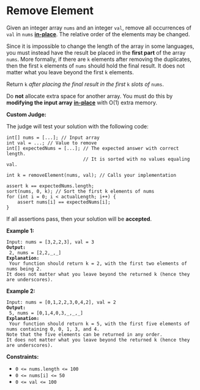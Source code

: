 # Remove Element



Given an integer array `nums` and an integer `val`, remove all occurrences of `val` in `nums` [**in-place**](https://en.wikipedia.org/wiki/In-place\_algorithm). The relative order of the elements may be changed.

Since it is impossible to change the length of the array in some languages, you must instead have the result be placed in the **first part** of the array `nums`. More formally, if there are `k` elements after removing the duplicates, then the first `k` elements of `nums` should hold the final result. It does not matter what you leave beyond the first `k` elements.

Return `k` _after placing the final result in the first_ `k` _slots of_ `nums`.

Do **not** allocate extra space for another array. You must do this by **modifying the input array** [**in-place**](https://en.wikipedia.org/wiki/In-place\_algorithm) with O(1) extra memory.

**Custom Judge:**

The judge will test your solution with the following code:

```
int[] nums = [...]; // Input array
int val = ...; // Value to remove
int[] expectedNums = [...]; // The expected answer with correct length.
                            // It is sorted with no values equaling val.

int k = removeElement(nums, val); // Calls your implementation

assert k == expectedNums.length;
sort(nums, 0, k); // Sort the first k elements of nums
for (int i = 0; i < actualLength; i++) {
    assert nums[i] == expectedNums[i];
}
```

If all assertions pass, then your solution will be **accepted**.

&#x20;

**Example 1:**

<pre><code>Input: nums = [3,2,2,3], val = 3
<strong>Output:
</strong> 2, nums = [2,2,_,_]
<strong>Explanation:
</strong> Your function should return k = 2, with the first two elements of nums being 2.
It does not matter what you leave beyond the returned k (hence they are underscores).
</code></pre>

**Example 2:**

<pre><code>Input: nums = [0,1,2,2,3,0,4,2], val = 2
<strong>Output:
</strong> 5, nums = [0,1,4,0,3,_,_,_]
<strong>Explanation:
</strong> Your function should return k = 5, with the first five elements of nums containing 0, 0, 1, 3, and 4.
Note that the five elements can be returned in any order.
It does not matter what you leave beyond the returned k (hence they are underscores).
</code></pre>

&#x20;

**Constraints:**

* `0 <= nums.length <= 100`
* `0 <= nums[i] <= 50`
* `0 <= val <= 100`

